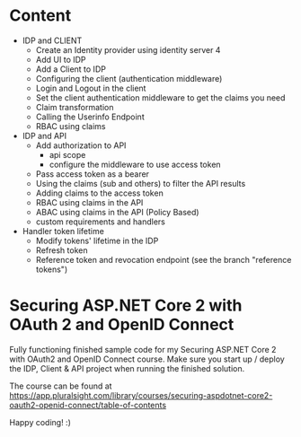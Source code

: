 # Content

- IDP and CLIENT
  - Create an Identity provider using identity server 4
  - Add UI to IDP
  - Add a Client to IDP
  - Configuring the client (authentication middleware)
  - Login and Logout in the client
  - Set the client authentication middleware to get the claims you need
  - Claim transformation
  - Calling the Userinfo Endpoint
  - RBAC using claims
- IDP and API
  - Add authorization to API
    - api scope
    - configure the middleware to use access token
   - Pass access token as a bearer
   - Using the claims (sub and others) to filter the API results
   - Adding claims to the access token
   - RBAC using claims in the API
   - ABAC using claims in the API (Policy Based)
    - custom requirements and handlers
 - Handler token lifetime
   - Modify tokens' lifetime in the IDP
   - Refresh token
   - Reference token and revocation endpoint (see the branch "reference tokens")
   
# Securing ASP.NET Core 2 with OAuth 2 and OpenID Connect
Fully functioning finished sample code for my Securing ASP.NET Core 2 with OAuth2 and OpenID Connect course.  Make sure you start up / deploy the IDP, Client & API project when running the finished solution.

The course can be found at https://app.pluralsight.com/library/courses/securing-aspdotnet-core2-oauth2-openid-connect/table-of-contents

Happy coding! :)
